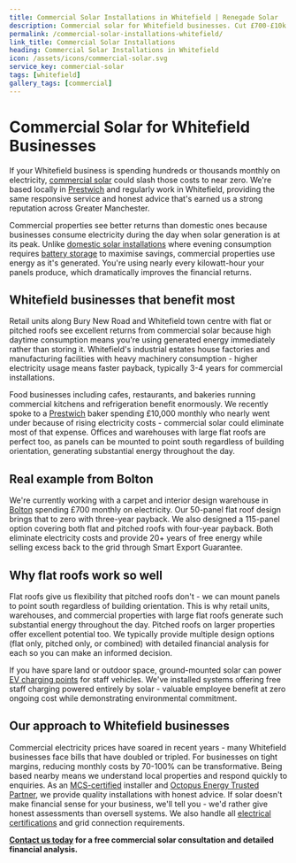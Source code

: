```yaml
---
title: Commercial Solar Installations in Whitefield | Renegade Solar
description: Commercial solar for Whitefield businesses. Cut £700-£10k monthly bills to zero with 3-4 year payback. Factories, retail, hospitality - local service.
permalink: /commercial-solar-installations-whitefield/
link_title: Commercial Solar Installations
heading: Commercial Solar Installations in Whitefield
icon: /assets/icons/commercial-solar.svg
service_key: commercial-solar
tags: [whitefield]
gallery_tags: [commercial]
---
```


# Commercial Solar for Whitefield Businesses

If your Whitefield business is spending hundreds or thousands monthly on electricity, [commercial solar](/services/commercial-solar-installations/) could slash those costs to near zero. We're based locally in [Prestwich](/commercial-solar-installations-prestwich/) and regularly work in Whitefield, providing the same responsive service and honest advice that's earned us a strong reputation across Greater Manchester.

Commercial properties see better returns than domestic ones because businesses consume electricity during the day when solar generation is at its peak. Unlike [domestic solar installations](/services/solar-and-battery-installations/) where evening consumption requires [battery storage](/services/home-battery-installations/) to maximise savings, commercial properties use energy as it's generated. You're using nearly every kilowatt-hour your panels produce, which dramatically improves the financial returns.

## Whitefield businesses that benefit most

Retail units along Bury New Road and Whitefield town centre with flat or pitched roofs see excellent returns from commercial solar because high daytime consumption means you're using generated energy immediately rather than storing it. Whitefield's industrial estates house factories and manufacturing facilities with heavy machinery consumption - higher electricity usage means faster payback, typically 3-4 years for commercial installations.

Food businesses including cafes, restaurants, and bakeries running commercial kitchens and refrigeration benefit enormously. We recently spoke to a [Prestwich](/commercial-solar-installations-prestwich/) baker spending £10,000 monthly who nearly went under because of rising electricity costs - commercial solar could eliminate most of that expense. Offices and warehouses with large flat roofs are perfect too, as panels can be mounted to point south regardless of building orientation, generating substantial energy throughout the day.

## Real example from Bolton

We're currently working with a carpet and interior design warehouse in [Bolton](/commercial-solar-installations-bolton/) spending £700 monthly on electricity. Our 50-panel flat roof design brings that to zero with three-year payback. We also designed a 115-panel option covering both flat and pitched roofs with four-year payback. Both eliminate electricity costs and provide 20+ years of free energy while selling excess back to the grid through Smart Export Guarantee.

## Why flat roofs work so well

Flat roofs give us flexibility that pitched roofs don't - we can mount panels to point south regardless of building orientation. This is why retail units, warehouses, and commercial properties with large flat roofs generate such substantial energy throughout the day. Pitched roofs on larger properties offer excellent potential too. We typically provide multiple design options (flat only, pitched only, or combined) with detailed financial analysis for each so you can make an informed decision.

If you have spare land or outdoor space, ground-mounted solar can power [EV charging points](/services/electric-vehicle-charger-installations/) for staff vehicles. We've installed systems offering free staff charging powered entirely by solar - valuable employee benefit at zero ongoing cost while demonstrating environmental commitment.

## Our approach to Whitefield businesses

Commercial electricity prices have soared in recent years - many Whitefield businesses face bills that have doubled or tripled. For businesses on tight margins, reducing monthly costs by 70-100% can be transformative. Being based nearby means we understand local properties and respond quickly to enquiries. As an [MCS-certified](/accreditations/mcs-certified/) installer and [Octopus Energy Trusted Partner](/accreditations/octopus-trusted-partner/), we provide quality installations with honest advice. If solar doesn't make financial sense for your business, we'll tell you - we'd rather give honest assessments than oversell systems. We also handle all [electrical certifications](/services/electrical-testing/) and grid connection requirements.

**[Contact us today](/contact/) for a free commercial solar consultation and detailed financial analysis.**
